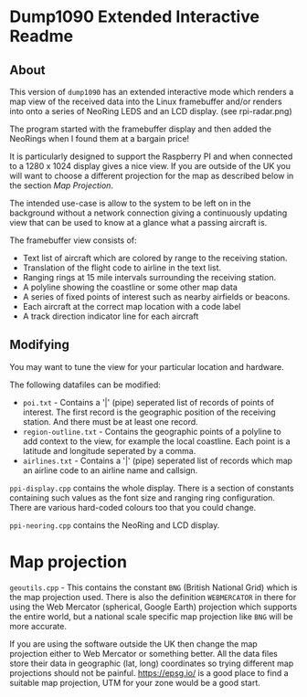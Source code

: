 # Dump1090 Extended Interactive Readme

## About

This version of `dump1090` has an extended interactive mode which renders a map view of the received data into the Linux framebuffer and/or renders into
onto a series of NeoRing LEDS and an LCD display. (see rpi-radar.png)

The program started with the framebuffer display and then added the NeoRings when I found them at a bargain price!

It is particularly designed to support the Raspberry PI and when connected to a 1280 x 1024 display gives a nice view. If you are outside of the UK you will want to choose a different projection for the map as described below in the section _Map Projection_.

The intended use-case is allow to the system to be left on in the background without a network connection giving a continuously updating view that
can be used to know at a glance what a passing aircraft is.

The framebuffer view consists of:

- Text list of aircraft which are colored by range to the receiving station.
- Translation of the flight code to airline in the text list.
- Ranging rings at 15 mile intervals surrounding the receiving station.
- A polyline showing the coastline or some other map data
- A series of fixed points of interest such as nearby airfields or beacons.
- Each aircraft at the correct map location with a code label
- A track direction indicator line for each aircraft

## Modifying

You may want to tune the view for your particular location and hardware.

The following datafiles can be modified:

- `poi.txt` - Contains a '|' (pipe) seperated list of records of points of interest. The first record is the geographic position of the receiving station. And there must be at least one record.
- `region-outline.txt` - Contains the geographic points of a polyline to add context to the view, for example the local coastline. Each point is a latitude and longitude seperated by a comma.
- `airlines.txt` - Contains a '|' (pipe) seperated list of records which map an airline code to an airline name and callsign.

`ppi-display.cpp` contains the whole display. There is a section of constants containing such values as the font size and ranging ring configuration. There are various hard-coded colours too that you could change.

`ppi-neoring.cpp` contains the NeoRing and LCD display.

# Map projection
`geoutils.cpp` - This contains the constant `BNG` (British National Grid) which is the map projection used. There is also the definition `WEBMERCATOR` in there for using the Web Mercator (spherical, Google Earth) projection which supports the entire world, but a national scale specific map projection like `BNG` will be more accurate.

If you are using the software outside the UK then change the map projection either to Web Mercator or something better. All the data files store their data in geographic (lat, long) coordinates so trying different map projections should not be painful. https://epsg.io/ is a good place to find a suitable map projection, UTM for your zone would be a good start.
